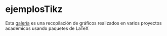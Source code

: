 # ejemplosTikz
Esta [galería](./Galeria.md) es una recopilación de gráficos realizados en varios proyectos académicos usando paquetes de LaTeX
